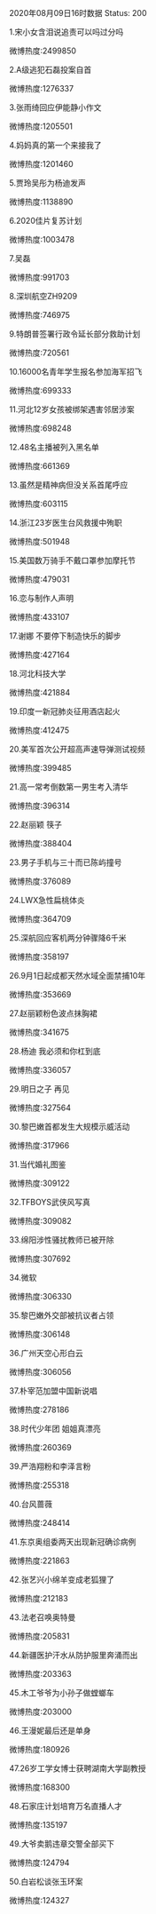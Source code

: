 2020年08月09日16时数据
Status: 200

1.宋小女含泪说追责可以吗过分吗

微博热度:2499850

2.A级逃犯石磊投案自首

微博热度:1276337

3.张雨绮回应伊能静小作文

微博热度:1205501

4.妈妈真的第一个来接我了

微博热度:1201460

5.贾玲吴彤为杨迪发声

微博热度:1138890

6.2020佳片复苏计划

微博热度:1003478

7.吴磊

微博热度:991703

8.深圳航空ZH9209

微博热度:746975

9.特朗普签署行政令延长部分救助计划

微博热度:720561

10.16000名青年学生报名参加海军招飞

微博热度:699333

11.河北12岁女孩被绑架遇害邻居涉案

微博热度:698248

12.48名主播被列入黑名单

微博热度:661369

13.虽然是精神病但没关系首尾呼应

微博热度:603115

14.浙江23岁医生台风救援中殉职

微博热度:501948

15.美国数万骑手不戴口罩参加摩托节

微博热度:479031

16.恋与制作人声明

微博热度:433107

17.谢娜 不要停下制造快乐的脚步

微博热度:427164

18.河北科技大学

微博热度:421884

19.印度一新冠肺炎征用酒店起火

微博热度:412475

20.美军首次公开超高声速导弹测试视频

微博热度:399485

21.高一常考倒数第一男生考入清华

微博热度:396314

22.赵丽颖 筷子

微博热度:388404

23.男子手机与三十而已陈屿撞号

微博热度:376089

24.LWX急性扁桃体炎

微博热度:364709

25.深航回应客机两分钟骤降6千米

微博热度:358197

26.9月1日起成都天然水域全面禁捕10年

微博热度:353669

27.赵丽颖粉色波点抹胸裙

微博热度:341675

28.杨迪 我必须和你杠到底

微博热度:336057

29.明日之子 再见

微博热度:327564

30.黎巴嫩首都发生大规模示威活动

微博热度:317966

31.当代婚礼图鉴

微博热度:309122

32.TFBOYS武侠风写真

微博热度:309082

33.绵阳涉性骚扰教师已被开除

微博热度:307692

34.微软

微博热度:306330

35.黎巴嫩外交部被抗议者占领

微博热度:306148

36.广州天空心形白云

微博热度:306056

37.朴宰范加盟中国新说唱

微博热度:278186

38.时代少年团 姐姐真漂亮

微博热度:260369

39.严浩翔粉和李泽言粉

微博热度:255318

40.台风蔷薇

微博热度:248414

41.东京奥组委两天出现新冠确诊病例

微博热度:221863

42.张艺兴小绵羊变成老狐狸了

微博热度:212183

43.法老召唤奥特曼

微博热度:205831

44.新疆医护汗水从防护服里奔涌而出

微博热度:203363

45.木工爷爷为小孙子做螳螂车

微博热度:203000

46.王漫妮最后还是单身

微博热度:180926

47.26岁工学女博士获聘湖南大学副教授

微博热度:168300

48.石家庄计划培育万名直播人才

微博热度:135197

49.大爷卖鹅违章交警全部买下

微博热度:124794

50.白岩松谈张玉环案

微博热度:124327

